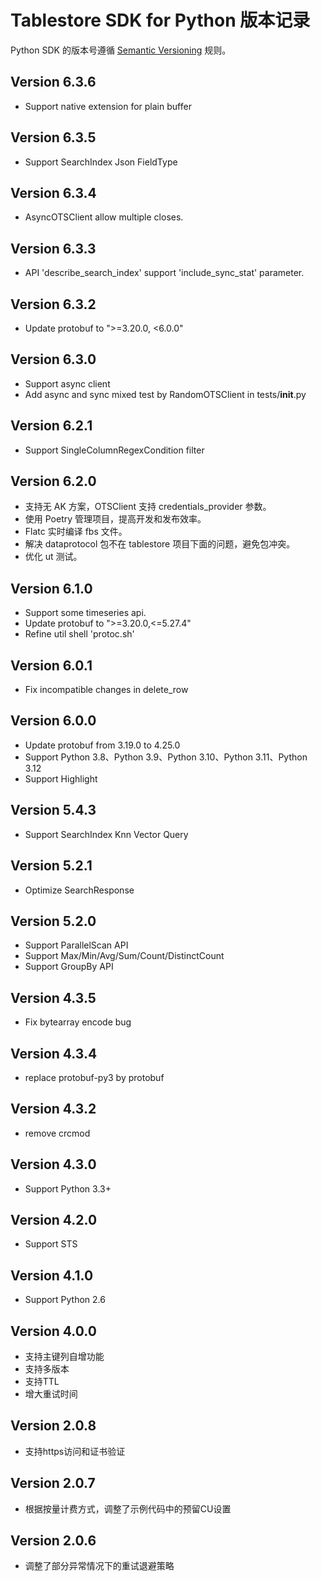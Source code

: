 Tablestore SDK for Python 版本记录
===========================

Python SDK 的版本号遵循 [Semantic Versioning](http://semver.org/) 规则。

Version 6.3.6
-------------
- Support native extension for plain buffer

Version 6.3.5
-------------
- Support SearchIndex Json FieldType 

Version 6.3.4
-------------
- AsyncOTSClient allow multiple closes.

Version 6.3.3
-------------
- API 'describe_search_index' support 'include_sync_stat' parameter.

Version 6.3.2
-------------
- Update protobuf to ">=3.20.0, <6.0.0"

Version 6.3.0
-------------
- Support async client
- Add async and sync mixed test by RandomOTSClient in tests/__init__.py

Version 6.2.1
-------------
- Support SingleColumnRegexCondition filter

Version 6.2.0
-------------
- 支持无 AK 方案，OTSClient 支持 credentials_provider 参数。
- 使用 Poetry 管理项目，提高开发和发布效率。
- Flatc 实时编译 fbs 文件。
- 解决 dataprotocol 包不在 tablestore 项目下面的问题，避免包冲突。
- 优化 ut 测试。

Version 6.1.0
-------------
- Support some timeseries api.
- Update protobuf to ">=3.20.0,<=5.27.4"
- Refine util shell 'protoc.sh'

Version 6.0.1
-------------
- Fix incompatible changes in delete_row

Version 6.0.0
-------------

- Update protobuf from 3.19.0 to 4.25.0
- Support Python 3.8、Python 3.9、Python 3.10、Python 3.11、Python 3.12
- Support Highlight

Version 5.4.3
-------------

- Support SearchIndex Knn Vector Query

Version 5.2.1
-------------

- Optimize SearchResponse

Version 5.2.0
-------------

- Support ParallelScan API
- Support Max/Min/Avg/Sum/Count/DistinctCount
- Support GroupBy API

Version 4.3.5
-------------

- Fix bytearray encode bug

Version 4.3.4
-------------

- replace protobuf-py3 by protobuf

Version 4.3.2
-------------

- remove crcmod

Version 4.3.0
-------------

- Support Python 3.3+

Version 4.2.0
-------------

- Support STS

Version 4.1.0
-------------

- Support Python 2.6

Version 4.0.0
-------------

- 支持主键列自增功能
- 支持多版本
- 支持TTL
- 增大重试时间

Version 2.0.8
-------------

- 支持https访问和证书验证

Version 2.0.7
-------------

- 根据按量计费方式，调整了示例代码中的预留CU设置 

Version 2.0.6
-------------

- 调整了部分异常情况下的重试退避策略

